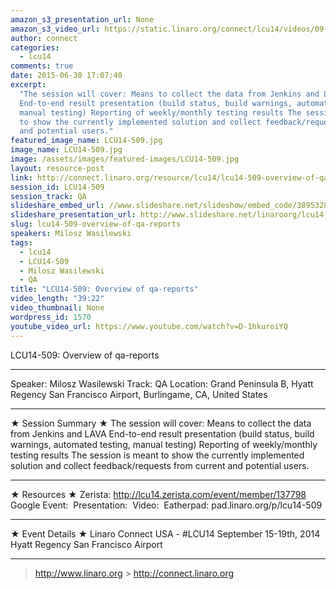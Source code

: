 ```yaml
---
amazon_s3_presentation_url: None
amazon_s3_video_url: https://static.linaro.org/connect/lcu14/videos/09-16-Tuesday/LCU14-509-%20Overview%20of%20qa-reports.mp4
author: connect
categories:
  - lcu14
comments: true
date: 2015-06-30 17:07:40
excerpt:
  "The session will cover: Means to collect the data from Jenkins and LAVA
  End-to-end result presentation (build status, build warnings, automated testing,
  manual testing) Reporting of weekly/monthly testing results The session is meant
  to show the currently implemented solution and collect feedback/requests from current
  and potential users."
featured_image_name: LCU14-509.jpg
image_name: LCU14-509.jpg
image: /assets/images/featured-images/LCU14-509.jpg
layout: resource-post
link: http://connect.linaro.org/resource/lcu14/lcu14-509-overview-of-qa-reports/
session_id: LCU14-509
session_track: QA
slideshare_embed_url: //www.slideshare.net/slideshow/embed_code/38953286
slideshare_presentation_url: http://www.slideshare.net/linaroorg/lcu14-509-overview-of-qa-reports
slug: lcu14-509-overview-of-qa-reports
speakers: Milosz Wasilewski
tags:
  - lcu14
  - LCU14-509
  - Milosz Wasilewski
  - QA
title: "LCU14-509: Overview of qa-reports"
video_length: "39:22"
video_thumbnail: None
wordpress_id: 1570
youtube_video_url: https://www.youtube.com/watch?v=D-1hkuroiYQ
---
```


LCU14-509: Overview of qa-reports

---

Speaker: Milosz Wasilewski
Track: QA
Location: Grand Peninsula B, Hyatt Regency San Francisco Airport, Burlingame, CA, United States

---

★ Session Summary ★
The session will cover: Means to collect the data from Jenkins and LAVA End-to-end result presentation (build status, build warnings, automated testing, manual testing) Reporting of weekly/monthly testing results The session is meant to show the currently implemented solution and collect feedback/requests from current and potential users.

---

★ Resources ★
Zerista: http://lcu14.zerista.com/event/member/137798
Google Event: 
Presentation: 
Video: 
Eatherpad: pad.linaro.org/p/lcu14-509

---

★ Event Details ★
Linaro Connect USA - #LCU14
September 15-19th, 2014
Hyatt Regency San Francisco Airport

---

> http://www.linaro.org > http://connect.linaro.org
